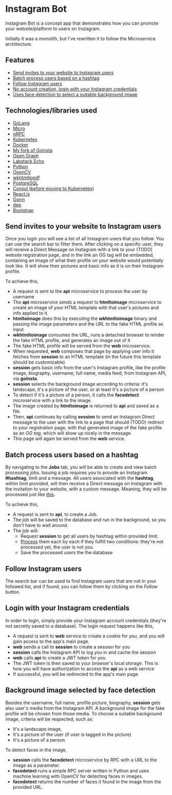 # Instagram Bot

Instagram Bot is a concept app that demonstrates how you can promote your website/platform to users on Instagram.

Initially it was a monolith, but I've rewritten it to follow the Microservice architecture.


## Features

- [Send invites to your website to Instagram users](#send-invites-to-your-website-to-instagram-users)
- [Batch process users based on a hashtag](#batch-process-users-based-on-a-hashtag)
- [Follow Instagram users](#follow-instagram-users)
- [No account creation, login with your Instagram credentials](#login-with-your-instagram-credentials)
- [Uses face detection to select a suitable background image](#background-image-selected-by-face-detection)

## Technologies/libraries used

- [GoLang](https://golang.org)
- [Micro](https://micro.mu)
- [gRPC](https://grpc.io)
- [Kubernetes](https://kubernetes.io)
- [Docker](https://www.docker.com)
- [My fork of Goinsta](https://github.com/zale144/goinsta)
- [Open Graph](http://ogp.me)
- [Labstack Echo](https://echo.labstack.com)
- [Python](https://www.python.org)
- [OpenCV](https://opencv.org)
- [wkhtmltopdf](https://wkhtmltopdf.org)
- [PostgreSQL](https://www.postgresql.org)
- [Consul (before moving to Kubernetes)](https://www.consul.io)
- [React.js](https://reactjs.org)
- [Gorm](http://gorm.io)
- [dep](https://golang.github.io/dep)
- [Bootstrap](https://getbootstrap.com)


## Send invites to your website to Instagram users

Once you login you will see a list of all Instagram users that you follow. You can use the search bar to filter
them. After clicking on a specific user, they will receive a Direct Message on Instagram with a link to your (TODO)
website registration page, and in the link an OG tag will be embedded, containing an image of what their profile
on your website would potentially look like. It will show their pictures and basic info as it is on their Instagram
profile.

To achieve this,
- A request is sent to the **api** microservice to process the user by username
- The **api** microservice sends a request to **htmltoimage** microservice to create an image of your
    HTML template with that user's pictures and info applied to it.
- **htmltoimage** does this by executing the **wkhtmltoimage** binary and passing
    the image parameters and the URL to the fake HTML profile as input
- **wkhtmltoimage** consumes the URL, runs a detached browser to render the fake HTML profile, and 
    generates an image out of it
- The fake HTML profile will be served from the **web** microservice.
- When requested, **web** composes that page by applying user info it fetches from **session**
    to an HTML template (in the future this template should be customizable)
- **session** gets basic info from the user's Instagram profile, like the profile image, biography,
    username, full name, media feed, from Instagram API, via **goinsta**.
- **session** selects the background image according to criteria: it's landscape, it's a picture of the user,
    or at least it's a picture of a person
- To detect if it's a picture of a person, it calls the **facedetect** microservice with a link to the image.
- The image created by **htmltoimage** is returned to **api** and saved as a file.
- Then, **api** continues by calling **session** to send an Instagram Direct message to the user with the link
    to a page that should (TODO) redirect to your registration page, with that generated image of the
    fake profile as an *OG tag*, which will show up nicely in the message.
- This page will again be served from the **web** service.

## Batch process users based on a hashtag

By navigating to the **Jobs** tab, you will be able to create and view batch processing jobs.
Issuing a job requires you to provide an Instagram **#hashtag**, limit and a message.
All users associated with the **hashtag**, within limit provided, will then receive a Direct message
on Instagram with the invitation to your website, with a custom message. Meaning, they will be processed
just like [this](#send-invites-to-your-website-to-instagram-users).

To achieve this,
- A request is sent to **api**, to create a Job.
- The job will be saved to the database and run in the background, so you don't have to wait around.
- The job will: 
    * Request **session** to get all users by hashtag within provided limit.
    * [Process](#send-invites-to-your-website-to-instagram-users) them each by each if they fulfill two conditions: they're not processed yet, the user is not you.
    * Save the processed users the the database


## Follow Instagram users

The search bar can be used to find Instagram users that are not in your followed list, and if found, you can
follow them by clicking on the *Follow* button.

## Login with your Instagram credentials

In order to login, simply provide your Instagram account credentials (they're not secretly saved to a database).
The login request happens like this,

- A request is sent to **web** service to create a cookie for you, and you will gain access to the app's main page.
- **web** sends a call to **session** to create a session for you
- **session** calls the Instagram API to log you in and cache the session
- **web** calls **api** to create a JWT token for you
- The JWT token is then saved to your browser's local storage. This is how you will have authorization
    to access the **api** as a web service
- If successful, you will be redirected to the app's main page

## Background image selected by face detection

Besides the username, full name, profile picture, biography, **session** gets also user's media from the Instagram API.
A background image for the fake profile will be chosen from those media. To choose a suitable background image, 
criteria will be respected, such as: 
- It's a landscape image, 
- It's a picture of the user (if user is tagged in the picture)
- It's a picture of a person. 

To detect faces in the image,

- **session** calls the **facedetect** microservice by RPC with a URL to the image as a parameter.
- **facedetect** runs a simple RPC server written in Python and uses machine learning with OpenCV 
    for detecting faces in images.
- **facedetect** returns the number of faces it found in the image from the provided URL.
    